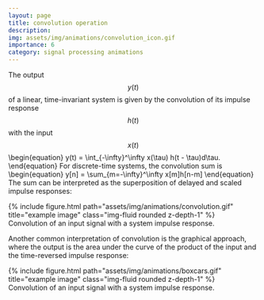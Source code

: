 ```yaml
---
layout: page
title: convolution operation
description: 
img: assets/img/animations/convolution_icon.gif
importance: 6
category: signal processing animations
---
```


The output $$y(t)$$ of a linear, time-invariant system is given by the convolution of its impulse response $$h(t)$$ with the input $$x(t)$$
\begin{equation}
y(t) = \int_{-\infty}^\infty x(\tau) h(t - \tau)d\tau.
\end{equation}
For discrete-time systems, the convolution sum is
\begin{equation}
y[n] = \sum_{m=-\infty}^\infty x[m]h[n-m]
\end{equation}
The sum can be interpreted as the superposition of delayed and scaled impulse responses:
<div class="row">
    <div class="col-sm">
        {% include figure.html path="assets/img/animations/convolution.gif" title="example image" class="img-fluid rounded z-depth-1" %}
    </div>
</div>
<div class="caption">
    Convolution of an input signal with a system impulse response. 
</div>

Another common interpretation of convolution is the graphical approach, where the output is the area under the curve of the product of the input and the time-reversed impulse response:
<div class="row">
    <div class="col-sm">
        {% include figure.html path="assets/img/animations/boxcars.gif" title="example image" class="img-fluid rounded z-depth-1" %}
    </div>
</div>
<div class="caption">
    Convolution of an input signal with a system impulse response. 
</div>
